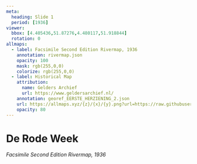 ```yaml
---
meta:
  heading: Slide 1
  period: [1936]
viewer:
  bbox: [4.405436,51.87276,4.480117,51.918844]
  rotation: 0
allmaps:
  - label: Facsimile Second Edition Rivermap, 1936
    annotation: rivermap.json
    opacity: 100
    mask: rgb(255,0,0)
    colorize: rgb(255,0,0)
  - label: Historical Map
    attribution: 
      name: Gelders Archief
      url: https://www.geldersarchief.nl/
    annotation: georef_EERSTE_HERZIENING_2.json
    url: https://allmaps.xyz/{z}/{x}/{y}.png?url=https://raw.githubusercontent.com/tu-delft-library/rivierkaarten-iiif/main/Output/georef/georef_EERSTE_HERZIENING_2.json
    opacity: 80
---
```

# **De Rode Week**


_Facsimile Second Edition Rivermap, 1936_
